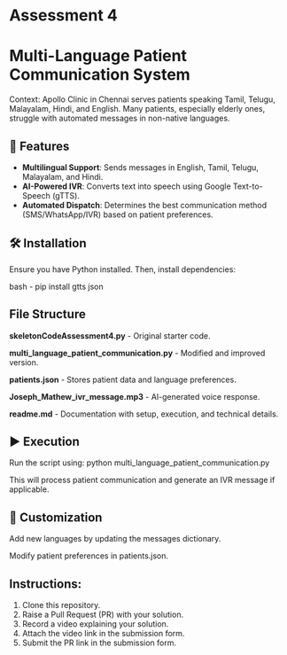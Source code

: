 # Assessment 4

# Multi-Language Patient Communication System

Context: Apollo Clinic in Chennai serves patients speaking Tamil, Telugu, Malayalam, Hindi, and English. Many patients, especially elderly ones, struggle with automated messages in non-native languages.

## 🚀 Features  
- **Multilingual Support**: Sends messages in English, Tamil, Telugu, Malayalam, and Hindi.  
- **AI-Powered IVR**: Converts text into speech using Google Text-to-Speech (gTTS).  
- **Automated Dispatch**: Determines the best communication method (SMS/WhatsApp/IVR) based on patient preferences.  

## 🛠️ Installation  
Ensure you have Python installed. Then, install dependencies:  

bash - pip install gtts json

## File Structure
**skeletonCodeAssessment4.py** - Original starter code.

**multi_language_patient_communication.py** - Modified and improved version.

**patients.json** - Stores patient data and language preferences.

**Joseph_Mathew_ivr_message.mp3** - AI-generated voice response.

**readme.md** - Documentation with setup, execution, and technical details.

## ▶️ Execution
Run the script using:
python multi_language_patient_communication.py

This will process patient communication and generate an IVR message if applicable.

## 📝 Customization
Add new languages by updating the messages dictionary.

Modify patient preferences in patients.json.


## Instructions:
1. Clone this repository.
3. Raise a Pull Request (PR) with your solution.
4. Record a video explaining your solution.
5. Attach the video link in the submission form.
6. Submit the PR link in the submission form.
